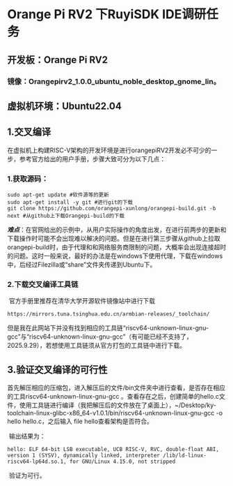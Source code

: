 # Orange Pi RV2 下RuyiSDK IDE调研任务

## 开发板：Orange Pi RV2

### 镜像：Orangepirv2_1.0.0_ubuntu_noble_desktop_gnome_lin。

## 虚拟机环境：Ubuntu22.04

## 1.交叉编译

​	在虚拟机上构建RISC-V架构的开发环境是进行orangepiRV2开发必不可少的一步，参考官方给出的用户手册，步骤大致可分为以下几点：

### 	1.获取源码：

```
sudo apt-get update	#软件源等的更新
sudo apt-get install -y git #进行git的下载
git clone https://github.com/orangepi-xunlong/orangepi-build.git -b next #从github上下载Orangepi-build的下载
```

​	***难点***：在官网给出的示例中，从用户实际操作的角度出发，在进行前两步的更新和下载操作时可能不会出现难以解决的问题。但是在进行第三步骤从github上拉取orangepi-build时，由于代理和和网络服务商限制的问题，大概率会出现连接超时的问题。这时一般来说，最好的办法是在windows下使用代理，下载在windows中，后经过Filezilla或“share”文件夹传递到Ubuntu下。

### 	2.下载交叉编译工具链

​	官方手册里推荐在清华大学开源软件镜像站中进行下载

```
https://mirrors.tuna.tsinghua.edu.cn/armbian-releases/_toolchain/
```

​	但是我在此网站下并没有找到相应的工具链“riscv64-unknown-linux-gnu-gcc”与“riscv64-unknown-linux-gnu-gcc”（有可能已经不支持了，2025.9.29），若想使用工具链须从官方打包的工具链中进行下载。

## 3.验证交叉编译的可行性

​	首先解压相应的压缩包，进入解压后的文件/bin文件夹中进行查看，是否存在相应的工具riscv64-unknown-linux-gnu-gcc 。查看存在之后，创建简单的hello.c文件，使用工具链进行编译（我把解压后的文件放在了桌面上），~/Desktop/ky-toolchain-linux-glibc-x86_64-v1.0.1/bin/riscv64-unknown-linux-gnu-gcc -o hello hello.c，之后输入 file hello查看架构是否符合。

​	输出结果为：

```
hello: ELF 64-bit LSB executable, UCB RISC-V, RVC, double-float ABI, version 1 (SYSV), dynamically linked, interpreter /lib/ld-linux-riscv64-lp64d.so.1, for GNU/Linux 4.15.0, not stripped

```

​	验证为可行。
